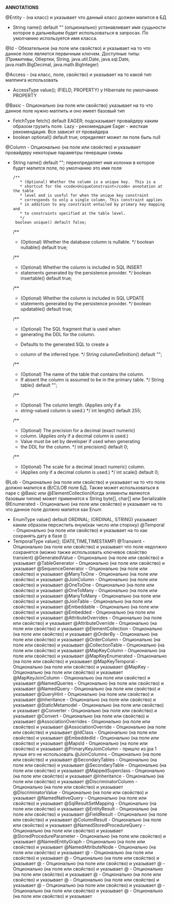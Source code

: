 **ANNOTATIONS**

@Entity - (на класс) и указывает что данный класс должен мапится в БД
 * String name() default "" (опционально) устанавливает имя сущьности которое в дальнейшем будет использоваться в запросах. По умолчанию используется имя класса.

@Id - Обязательное (на поле или свойство) и указывает на то что данное поле является первичным ключем. Доступные типы: (Примитивы, Обертки, String, java.util.Date, java.sql.Date, java.math.BigDecimal, java.math.BigInteger)

@Access - (на класс, поле, свойство) и указывает на то какой тип маппинга использовать 
 * AccessType value(); (FIELD, PROPERTY) у Hibernate по умолчанию PROPERTY

@Basic - Опционально (на поле или свойство) указывает на то что данное поле нужно маппить и оно имеет базовый тип
 * FetchType fetch() default EAGER; подсказывает провайдеру каким образом грузить поле. Lazy - рекомендация Eager - жесткая рекомендация. Все зависит от провайдера
 * boolean optional() default true; определяет может ли поле быть null
 
@Column - Опционально (на поле или свойство) и указывает провайдеру некоторые параметры генерации схемы
 * String name() default ""; переопределяет имя колонки в которое будет мапится поле, по умолчанию это имя поля
	   
	   /**
		  * (Optional) Whether the column is a unique key.  This is a
		  * shortcut for the <code>UniqueConstraint</code> annotation at the table
		  * level and is useful for when the unique key constraint
		  * corresponds to only a single column. This constraint applies
		  * in addition to any constraint entailed by primary key mapping and
		  * to constraints specified at the table level.
		  */
		boolean unique() default false;
 
     /**
      * (Optional) Whether the database column is nullable.
      */
     boolean nullable() default true;
 
     /**
      * (Optional) Whether the column is included in SQL INSERT
      * statements generated by the persistence provider.
      */
     boolean insertable() default true;
 
     /**
      * (Optional) Whether the column is included in SQL UPDATE
      * statements generated by the persistence provider.
      */
     boolean updatable() default true;
 
     /**
      * (Optional) The SQL fragment that is used when
      * generating the DDL for the column.
      * <p> Defaults to the generated SQL to create a
      * column of the inferred type.
      */
     String columnDefinition() default "";
 
     /**
      * (Optional) The name of the table that contains the column.
      * If absent the column is assumed to be in the primary table.
      */
     String table() default "";
 
     /**
      * (Optional) The column length. (Applies only if a
      * string-valued column is used.)
      */
     int length() default 255;
 
     /**
      * (Optional) The precision for a decimal (exact numeric)
      * column. (Applies only if a decimal column is used.)
      * Value must be set by developer if used when generating
      * the DDL for the column.
      */
     int precision() default 0;
 
     /**
      * (Optional) The scale for a decimal (exact numeric) column.
      * (Applies only if a decimal column is used.)
      */
     int scale() default 0;

@Lob - Опционально (на поле или свойство) и указывает на то что поле должно мапится в (B/C)LOB поле БД. Также может использоваться в паре с @Basic или @ElementCollection(Когда элементы являются базовым типом) может применятся к String byte[], char[] или Serializable
@Enumerated - Опционально (на поле или свойство) и указывает на то что данное поле должно мапится как Enum
 * EnumType value() default ORDINAL; (ORDINAL, STRING) указывает каким образом персистить енум(как число или стороку)
@Temporal - Опционально (на поле или свойство) и указывает на то как сохранять дату в базе ()
 * TemporalType value(); (DATE,TIME,TIMESTAMP)
@Transient - Опционально (на поле или свойство) и указывает что поле недолжно сохранятся (можно также использовать ключевое свойство transient) 
@GeneratedValue - Опционально (на поле или свойство) и указывает 
@TableGenerator - Опционально (на поле или свойство) и указывает 
@SequenceGenerator - Опционально (на поле или свойство) и указывает 
@ManyToOne - Опционально (на поле или свойство) и указывает 
@JoinColumn - Опционально (на поле или свойство) и указывает 
@OneToOne - Опционально (на поле или свойство) и указывает 
@OneToMany - Опционально (на поле или свойство) и указывает 
@ManyToMany - Опционально (на поле или свойство) и указывает 
@JoinTable - Опционально (на поле или свойство) и указывает 
@Embeddable - Опционально (на поле или свойство) и указывает 
@Embedded - Опционально (на поле или свойство) и указывает 
@AttributeOverrides - Опционально (на поле или свойство) и указывает 
@AttributeOverride - Опционально (на поле или свойство) и указывает 
@ElementCollection - Опционально (на поле или свойство) и указывает 
@OrderBy - Опционально (на поле или свойство) и указывает 
@OrderColumn - Опционально (на поле или свойство) и указывает 
@CollectionTable - Опционально (на поле или свойство) и указывает 
@MapKeyColumn - Опционально (на поле или свойство) и указывает 
@MapKeyEnumerated - Опционально (на поле или свойство) и указывает 
@MapKeyTemporal - Опционально (на поле или свойство) и указывает 
@MapKey - Опционально (на поле или свойство) и указывает 
@MapKeyJoinColumn - Опционально (на поле или свойство) и указывает 
@NamedQueries - Опционально (на поле или свойство) и указывает 
@NamedQuery - Опционально (на поле или свойство) и указывает 
@QueryHint - Опционально (на поле или свойство) и указывает 
@Inheritance - Опционально (на поле или свойство) и указывает 
@StaticMetamodel - Опционально (на поле или свойство) и указывает 
@Converter  - Опционально (на поле или свойство) и указывает 
@Convert - Опционально (на поле или свойство) и указывает 
@AssociationOverrides - Опционально (на поле или свойство) и указывает 
@AssociationOverride - Опционально (на поле или свойство) и указывает 
@IdClass - Опционально (на поле или свойство) и указывает 
@EmbeddedId - Опционально (на поле или свойство) и указывает 
@MapsId - Опционально (на поле или свойство) и указывает 
@PrimaryKeyJoinColumn - пришло из jpa 1 лучше его не использовать 
@JoinColumns - Опционально (на поле или свойство) и указывает 
@SecondaryTables - Опционально (на поле или свойство) и указывает 
@SecondaryTable - Опционально (на поле или свойство) и указывает 
@MappedSuperclass - Опционально (на поле или свойство) и указывает 
@Inheritance - Опционально (на поле или свойство) и указывает 
@DiscriminatorColumn - Опционально (на поле или свойство) и указывает 
@DiscriminatorValue - Опционально (на поле или свойство) и указывает 
@NamedNativeQuery - Опционально (на поле или свойство) и указывает 
@SqlResultSetMapping - Опционально (на поле или свойство) и указывает 
@EntityResult - Опционально (на поле или свойство) и указывает 
@FieldResult - Опционально (на поле или свойство) и указывает 
@ColumnResult - Опционально (на поле или свойство) и указывает 
@NamedStoredProcedureQuery - Опционально (на поле или свойство) и указывает 
@StoredProcedureParameter - Опционально (на поле или свойство) и указывает 
@NamedEntityGraph - Опционально (на поле или свойство) и указывает 
@NamedAttributeNode - Опционально (на поле или свойство) и указывает 
@ - Опционально (на поле или свойство) и указывает 
@ - Опционально (на поле или свойство) и указывает 
@ - Опционально (на поле или свойство) и указывает 
@ - Опционально (на поле или свойство) и указывает 
@ - Опционально (на поле или свойство) и указывает 
@ - Опционально (на поле или свойство) и указывает 
@ - Опционально (на поле или свойство) и указывает 
@ - Опционально (на поле или свойство) и указывает 
@ - Опционально (на поле или свойство) и указывает 
@ - Опционально (на поле или свойство) и указывает 